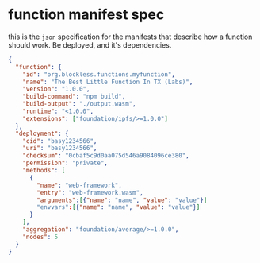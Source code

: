 # function manifest spec

this is the `json` specification for the manifests that describe how a function should work. Be deployed, and it's dependencies.

```json
{
  "function": {
    "id": "org.blockless.functions.myfunction",
    "name": "The Best Little Function In TX (Labs)",
    "version": "1.0.0",
    "build-command": "npm build",
    "build-output": "./output.wasm",
    "runtime": "<1.0.0",
    "extensions": ["foundation/ipfs/>=1.0.0"]
  },
  "deployment": {
    "cid": "basy1234566",
    "uri": "basy1234566",
    "checksum": "0cbaf5c9d0aa075d546a9084096ce380",
    "permission": "private",
    "methods": [
      {
        "name": "web-framework",
        "entry": "web-framework.wasm",
        "arguments":[{"name": "name", "value": "value"}]
        "envvars":[{"name": "name", "value": "value"}]
      }
    ],
    "aggregation": "foundation/average/>=1.0.0",
    "nodes": 5
  }
}
```
